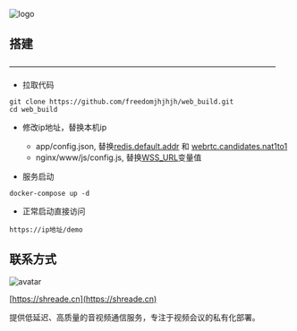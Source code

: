 ![logo](https://shreade.cn/image/logo.png)
## 搭建
——————————————————————————————————
*  拉取代码
```shell
git clone https://github.com/freedomjhjhjh/web_build.git
cd web_build
```
*  修改ip地址，替换本机ip
    -  app/config.json, 替换[redis.default.addr](/web_build/app/config.json#L24) 和 [webrtc.candidates.nat1to1](/web_build/app/config.json#L47)
    -  nginx/www/js/config.js, 替换[WSS_URL](/web_build/nginx/www/js/config.js#L1)变量值
      
*  服务启动
```shell
docker-compose up -d
```
*  正常启动直接访问
```shell
https://ip地址/demo
```

## 联系方式

<img src="https://shreade.cn/image/weixin200.jpg" alt="avatar" />

[https://shreade.cn](https://shreade.cn)

提供低延迟、高质量的音视频通信服务，专注于视频会议的私有化部署。
